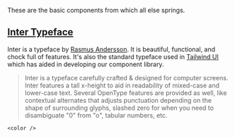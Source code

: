 These are the basic components from which all else springs.

## [Inter Typeface](https://rsms.me/inter/)

Inter is a typeface by [Rasmus Andersson](https://rsms.me/inter/). It is beautiful, functional, and chock full of features. It's also the standard typeface used in [Tailwind UI](https://tailwindui.com/documentation#optional-add-the-inter-font-family) which has aided in developing our component library.

> Inter is a typeface carefully crafted & designed for computer screens.
> Inter features a tall x-height to aid in readability of mixed-case and lower-case text. Several OpenType features are provided as well, like contextual alternates that adjusts punctuation depending on the shape of surrounding glyphs, slashed zero for when you need to disambiguate "0" from "o", tabular numbers, etc.

```
<color />
```